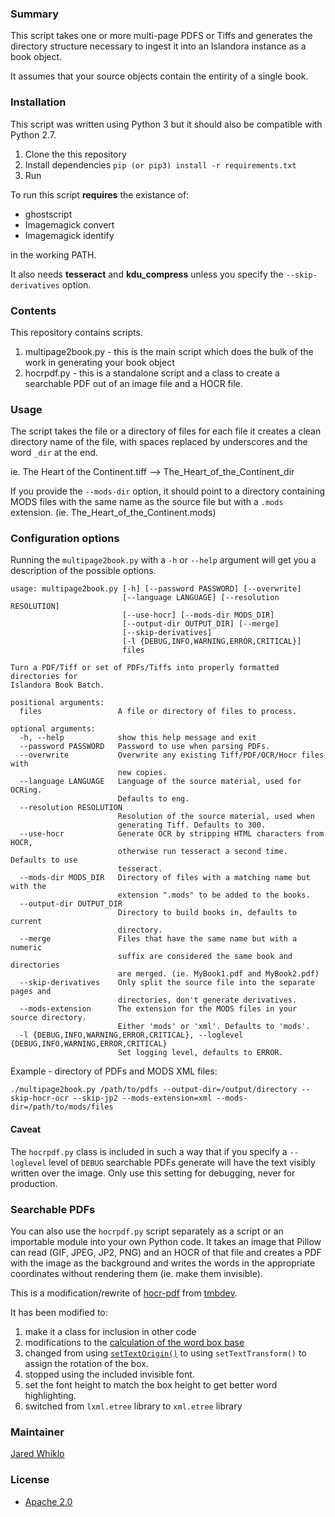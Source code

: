 ### Summary

This script takes one or more multi-page PDFS or Tiffs and generates the directory structure necessary to ingest it into an Islandora instance as a book object.

It assumes that your source objects contain the entirity of a single book.

### Installation

This script was written using Python 3 but it should also be compatible with Python 2.7.

1. Clone the this repository
1. Install dependencies `pip (or pip3) install -r requirements.txt`
1. Run

To run this script **requires** the existance of:

* ghostscript
* Imagemagick convert
* Imagemagick identify

in the working PATH.

It also needs **tesseract** and **kdu\_compress** unless you specify the `--skip-derivatives` option.

### Contents

This repository contains scripts.

1. multipage2book.py - this is the main script which does the bulk of the work in generating your book object
1. hocrpdf.py - this is a standalone script and a class to create a searchable PDF out of an image file and a HOCR file.

### Usage

The script takes the file or a directory of files for each file it creates a clean directory name of the file, with spaces replaced by underscores and the word `_dir` at the end.

ie. The Heart of the Continent.tiff --> The\_Heart\_of\_the\_Continent\_dir

If you provide the `--mods-dir` option, it should point to a directory containing MODS files with the same name as the source file but with a `.mods` extension. (ie. The\_Heart\_of\_the\_Continent.mods)

### Configuration options

Running the `multipage2book.py` with a `-h` or `--help` argument will get you a description of the possible options.

```
usage: multipage2book.py [-h] [--password PASSWORD] [--overwrite]
                         [--language LANGUAGE] [--resolution RESOLUTION]
                         [--use-hocr] [--mods-dir MODS_DIR]
                         [--output-dir OUTPUT_DIR] [--merge]
                         [--skip-derivatives]
                         [-l {DEBUG,INFO,WARNING,ERROR,CRITICAL}]
                         files

Turn a PDF/Tiff or set of PDFs/Tiffs into properly formatted directories for
Islandora Book Batch.

positional arguments:
  files                 A file or directory of files to process.

optional arguments:
  -h, --help            show this help message and exit
  --password PASSWORD   Password to use when parsing PDFs.
  --overwrite           Overwrite any existing Tiff/PDF/OCR/Hocr files with
                        new copies.
  --language LANGUAGE   Language of the source material, used for OCRing.
                        Defaults to eng.
  --resolution RESOLUTION
                        Resolution of the source material, used when
                        generating Tiff. Defaults to 300.
  --use-hocr            Generate OCR by stripping HTML characters from HOCR,
                        otherwise run tesseract a second time. Defaults to use
                        tesseract.
  --mods-dir MODS_DIR   Directory of files with a matching name but with the
                        extension ".mods" to be added to the books.
  --output-dir OUTPUT_DIR
                        Directory to build books in, defaults to current
                        directory.
  --merge               Files that have the same name but with a numeric
                        suffix are considered the same book and directories
                        are merged. (ie. MyBook1.pdf and MyBook2.pdf)
  --skip-derivatives    Only split the source file into the separate pages and
                        directories, don't generate derivatives.
  --mods-extension      The extension for the MODS files in your source directory.
                        Either 'mods' or 'xml'. Defaults to 'mods'.
  -l {DEBUG,INFO,WARNING,ERROR,CRITICAL}, --loglevel {DEBUG,INFO,WARNING,ERROR,CRITICAL}
                        Set logging level, defaults to ERROR.
```

Example - directory of PDFs and MODS XML files:

`./multipage2book.py /path/to/pdfs --output-dir=/output/directory --skip-hocr-ocr --skip-jp2 --mods-extension=xml --mods-dir=/path/to/mods/files`

#### Caveat

The `hocrpdf.py` class is included in such a way that if you specify a `--loglevel` level of `DEBUG` searchable PDFs generate will have the text visibly written over the image. Only use this setting for debugging, never for production.

### Searchable PDFs

You can also use the `hocrpdf.py` script separately as a script or an importable module into your own Python code. It takes an image that Pillow can read (GIF, JPEG, JP2, PNG) and an HOCR of that file and creates a PDF with the image as the background and writes the words in the appropriate coordinates without rendering them (ie. make them invisible).

This is a modification/rewrite of [hocr-pdf](https://github.com/tmbdev/hocr-tools/blob/master/hocr-pdf) from  [tmbdev](https://github.com/tmbdev).

It has been modified to:

1. make it a class for inclusion in other code
1. modifications to the [calculation of the word box base](https://github.com/tmbdev/hocr-tools/blob/master/hocr-pdf#L103-L104)
1. changed from using [`setTextOrigin()`](https://github.com/tmbdev/hocr-tools/blob/master/hocr-pdf#L108) to using `setTextTransform()` to assign the rotation of the box.
1. stopped using the included invisible font.
1. set the font height to match the box height to get better word highlighting.
1. switched from `lxml.etree` library to `xml.etree` library

### Maintainer

[Jared Whiklo](https://github.com/whikloj)

### License

* [Apache 2.0](https://www.apache.org/licenses/LICENSE-2.0) 
